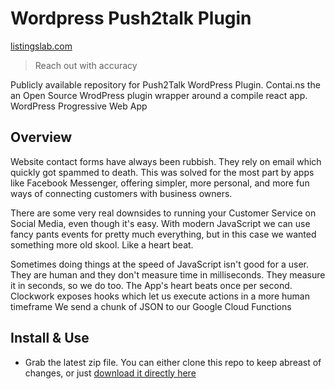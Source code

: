 
# Wordpress Push2talk Plugin

[listingslab.com](https://listingslab.com/work/wordpress/plugins/push2talk/)

> Reach out with accuracy

Publicly available repository for Push2Talk WordPress Plugin. Contai.ns the an Open Source WrodPress plugin wrapper around a compile react app. WordPress Progressive Web App

## Overview

Website contact forms have always been rubbish. They rely on email which quickly got spammed to death. This was solved for the most part by apps like Facebook Messenger, offering simpler, more personal, and more fun ways of connecting customers with business owners.

There are some very real downsides to running your Customer Service on Social Media, even though it's easy. With modern JavaScript we can use fancy pants events for pretty much everything, but in this case we wanted something more old skool. Like a heart beat. 

Sometimes doing things at the speed of JavaScript isn't good for a user. They are human and they don't measure time in milliseconds. They measure it in seconds, so we do too. The App's heart beats once per second. Clockwork exposes hooks which let us execute actions in a more human timeframe We send a chunk of JSON to our Google Cloud Functions

## Install & Use

- Grab the latest zip file. You can either clone this repo to keep abreast of changes, or just [download it directly here](./latest.zip)